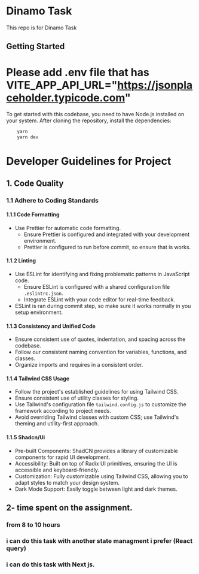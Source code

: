# Dinamo Task

This repo is for Dinamo Task

## Getting Started

# Please add .env file that has VITE_APP_API_URL="https://jsonplaceholder.typicode.com"

To get started with this codebase, you need to have Node.js installed on your system. After cloning the repository,
install the dependencies:

```bash
    yarn
    yarn dev
```

# Developer Guidelines for Project

## 1. Code Quality

### 1.1 Adhere to Coding Standards

#### 1.1.1 Code Formatting

- Use Prettier for automatic code formatting.
  - Ensure Prettier is configured and integrated with your development environment.
  - Prettier is configured to run before commit, so ensure that is works.

#### 1.1.2 Linting

- Use ESLint for identifying and fixing problematic patterns in JavaScript code.
  - Ensure ESLint is configured with a shared configuration file `.eslintrc.json`.
  - Integrate ESLint with your code editor for real-time feedback.
- ESLint is ran during commit step, so make sure it works normally in you setup environment.

#### 1.1.3 Consistency and Unified Code

- Ensure consistent use of quotes, indentation, and spacing across the codebase.
- Follow our consistent naming convention for variables, functions, and classes.
- Organize imports and requires in a consistent order.

#### 1.1.4 Tailwind CSS Usage

- Follow the project's established guidelines for using Tailwind CSS.
- Ensure consistent use of utility classes for styling.
- Use Tailwind's configuration file `tailwind.config.js` to customize the framework according to project needs.
- Avoid overriding Tailwind classes with custom CSS; use Tailwind's theming and utility-first approach.

#### 1.1.5 Shadcn/Ui

- Pre-built Components: ShadCN provides a library of customizable components for rapid UI development.
- Accessibility: Built on top of Radix UI primitives, ensuring the UI is accessible and keyboard-friendly.
- Customization: Fully customizable using Tailwind CSS, allowing you to adapt styles to match your design system.
- Dark Mode Support: Easily toggle between light and dark themes.

## 2- time spent on the assignment.

### from 8 to 10 hours

### i can do this task with another state managment i prefer (React query)

### i can do this task with Next js.
